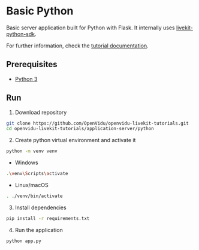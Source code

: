 # Basic Python

Basic server application built for Python with Flask. It internally uses [livekit-python-sdk](https://github.com/livekit/python-sdks).

For further information, check the [tutorial documentation](https://livekit-tutorials.openvidu.io/tutorials/application-server/python/).

## Prerequisites

-   [Python 3](https://www.python.org/downloads/)

## Run

1. Download repository

```bash
git clone https://github.com/OpenVidu/openvidu-livekit-tutorials.git
cd openvidu-livekit-tutorials/application-server/python
```

2. Create python virtual environment and activate it

```bash
python -m venv venv
```

- Windows
```bash
.\venv\Scripts\activate
```

- Linux/macOS
```bash
. ./venv/bin/activate
```

3. Install dependencies

```bash
pip install -r requirements.txt
```

4. Run the application

```bash
python app.py
```
